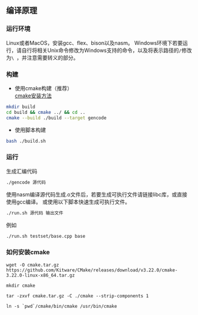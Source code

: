 ## 编译原理

### 运行环境
Linux或者MacOS，安装gcc、flex、bison以及nasm。
Windows环境下若要运行，请自行将相关Unix命令修改为Windows支持的命令，以及将表示路径的`/`修改为`\ `，并注意需要转义的部分。

### 构建
- 使用cmake构建（推荐）  
[cmake安装方法](#install-cmake)
```bash
mkdir build
cd build && cmake ../ && cd ..
cmake --build ./build --target gencode
```

- 使用脚本构建
```bash
bash ./build.sh
```

### 运行
生成汇编代码
```bash
./gencode 源代码
```
使用nasm编译源代码生成.o文件后，若要生成可执行文件请链接libc库，或直接使用gcc编译。
或使用以下脚本快速生成可执行文件。
```bash
./run.sh 源代码 输出文件
```
例如
```bash
./run.sh testset/base.cpp base
```

### 如何安装cmake <span id="install-cmake"></span>
```
wget -O cmake.tar.gz https://github.com/Kitware/CMake/releases/download/v3.22.0/cmake-3.22.0-linux-x86_64.tar.gz

mkdir cmake

tar -zxvf cmake.tar.gz -C ./cmake --strip-components 1

ln -s `pwd`/cmake/bin/cmake /usr/bin/cmake
```
